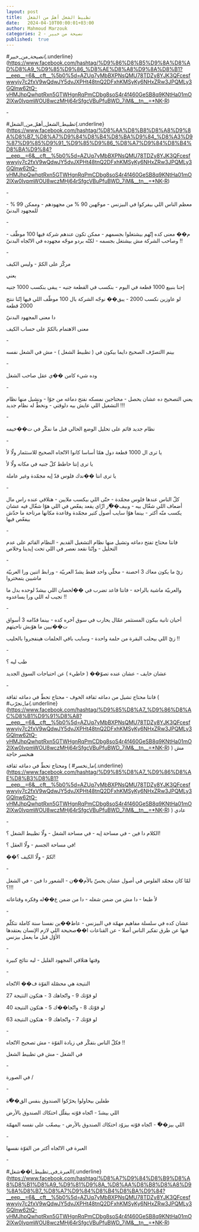 ```yaml
---
layout: post
title:  تظبيط الشغل أهمّ من الشغل
date:   2024-04-10T00:00:01+03:00
author: Mahmoud Marzouk
categories: 2 - نصيحة من خبير
published:  true
---
```

\#نصيحة_من_خبير{.underline}(https://www.facebook.com/hashtag/%D9%86%D8%B5%D9%8A%D8%AD%D8%A9_%D9%85%D9%86_%D8%AE%D8%A8%D9%8A%D8%B1?__eep__=6&__cft__%5b0%5d=AZUq7yMbBXPNsQMU78TDZy8YJK3QFcesfwwyjy7c2fxV9wQdwJY5dvJXPHt48tnQ2DFxhKMSyKy6NHxZRw3JPQMLy3GQlnw62tQ-vHMJhpQwhptRxn5GTWHgnRqPmCDbg8soS4r4f460GeSB8q9KNtHa01mO2lXw0IvpmWOU8wczMHj64rSfgcVBuPfuBWD_7iM&__tn__=*NK-R)

\-

\#تظبيط_الشغل_أهمّ\_من_الشغل{.underline}(https://www.facebook.com/hashtag/%D8%AA%D8%B8%D8%A8%D9%8A%D8%B7_%D8%A7%D9%84%D8%B4%D8%BA%D9%84_%D8%A3%D9%87%D9%85%D9%91_%D9%85%D9%86_%D8%A7%D9%84%D8%B4%D8%BA%D9%84?__eep__=6&__cft__%5b0%5d=AZUq7yMbBXPNsQMU78TDZy8YJK3QFcesfwwyjy7c2fxV9wQdwJY5dvJXPHt48tnQ2DFxhKMSyKy6NHxZRw3JPQMLy3GQlnw62tQ-vHMJhpQwhptRxn5GTWHgnRqPmCDbg8soS4r4f460GeSB8q9KNtHa01mO2lXw0IvpmWOU8wczMHj64rSfgcVBuPfuBWD_7iM&__tn__=*NK-R)

\-

معظم الناس اللي بيفركوا في البيزنس - موجّهين 90 % من مجهودهم - وممكن 99
% - للمجهود البدنيّ

\-

م�� معنى كده إنّهم بيشتغلوا بجسمهم - ممكن تكون عندهم شركة فيها 100 موظّف -
وصاحب الشركة مش بيشتغل بجسمه - لكنّه بردو موجّه مجهوده في الاتّجاه
البدنيّ !!

\-

مركّز على الكمّ - وليس الكيف

يعني

إحنا بنبيع 1000 قطعة في اليوم - بنكسب في القطعة جنيه - يبقى بنكسب 1000
جنيه

لو عاوزين نكسب 2000 - يبق�� نوجّه الشركة بال 100 موظّف اللي فيها إنّنا ننتج
2000 قطعة

دا معنى المجهود البدنيّ

معنى الاهتمام بالكمّ على حساب الكيف

\-

بينم االتصرّف الصحيح دايما بيكون في ( تظبيط الشغل ) - مش في الشغل
نفسه

\-

وده شيء كامن ��ي عقل صاحب الشغل

\-

يعني التصحيح ده عشان يحصل - محتاجين نمسكه نفتح دماغه من جوّا - ونشيل
منها نظام التشغيل اللي عايش بيه دلوقتي - ونحطّ له نظام جديد
!!!

\-

نظام جديد قائم على تحليل الوضع الحالي قبل ما نفكّر في ت��خيمه

\-

يا ترى ال 1000 قطعة دول همّا أساسا كانوا الاتّجاه الصحيح للاستثمار ولّا
لأ

يا ترى إنتا حاطط كلّ جنيه في مكانه ولّا لأ

يا ترى انتا ��ندك فلوس قدّ إيه مجمّدة وغير عاملة

\-

كلّ الناس عندها فلوس مجمّدة - حتّى اللي بيكسب ملايين - هتلاقي عنده راس مال
أضعاف اللي شغّال بيه - وبيف��ّر ازّاي يقعد يفعّص في اللي هوّا شغّال فيه عشان
يكسب منّه أكتر - بينما هوّا سايب أصول كتير مجمّدة وقاعدة مكانها مرتاحة ما
حدّش بيفعّص فيها

\-

فانتا محتاج تفتح دماغه وتشيل منها نظام التشغيل القديم - النظام القائم
على عدم التحليل - وإنّنا نقعد نعصر في اللي تحت إيدينا وخلاص

\-

زيّ ما يكون معاك 3 احصنة - مخلّي واحد فقط يشدّ العربيّة - ورابط اتنين ورا
العربيّة ماشيين يتمختروا

والعربيّة ماشية بالراحة - فانتا فاعد تضرب في ��لحصان اللي بيشدّ لوحده بدل
ما تجيب له اللي ورا يساعدوه !!

\-

أحيان تانية بيكون المستثمر عمّال يحارب في سوق آخره كده - بينما قدّامه 3
أسواق ت��نيين ما هوّبش ناحيتهم

زيّ اللي بيحلب البقرة من حلمة واحدة - وسايب باقي الحلمات هينفجروا
بالحليب !!

\-

طب ليه ؟

عشان خايف - عشان عنده تصوّ�� ( خاطيء ) عن احتياجات السوق
الجديد

\-

فانتا محتاج تشيل من دماغه ثقافة الخوف - محتاج تحطّ في دماغه
ثقافة (
\#ما_نجرّب{.underline}(https://www.facebook.com/hashtag/%D9%85%D8%A7_%D9%86%D8%AC%D8%B1%D9%91%D8%A8?__eep__=6&__cft__%5b0%5d=AZUq7yMbBXPNsQMU78TDZy8YJK3QFcesfwwyjy7c2fxV9wQdwJY5dvJXPHt48tnQ2DFxhKMSyKy6NHxZRw3JPQMLy3GQlnw62tQ-vHMJhpQwhptRxn5GTWHgnRqPmCDbg8soS4r4f460GeSB8q9KNtHa01mO2lXw0IvpmWOU8wczMHj64rSfgcVBuPfuBWD_7iM&__tn__=*NK-R)
) مش هنخسر حاجة

ومحتاج تحطّ في دماغه ثقافة (
\#ما_نخسر{.underline}(https://www.facebook.com/hashtag/%D9%85%D8%A7_%D9%86%D8%AE%D8%B3%D8%B1?__eep__=6&__cft__%5b0%5d=AZUq7yMbBXPNsQMU78TDZy8YJK3QFcesfwwyjy7c2fxV9wQdwJY5dvJXPHt48tnQ2DFxhKMSyKy6NHxZRw3JPQMLy3GQlnw62tQ-vHMJhpQwhptRxn5GTWHgnRqPmCDbg8soS4r4f460GeSB8q9KNtHa01mO2lXw0IvpmWOU8wczMHj64rSfgcVBuPfuBWD_7iM&__tn__=*NK-R)
) عادي

\-

الكلام دا فين - في مساحة إيه - في مساحة الشغل - ولّا تظبيط الشغل
؟!

في مساحة الجسم - ولّا العقل ؟!

��لكمّ - ولّا الكيف ؟!

\-

لمّا كان مجمّد الفلوس في أصول عشان يحسّ بالأم��ن - الشعور دا فين - في الشغل
؟!!!

لأ طبعا - دا مش من ضمن شغله - دا من ضمن ع��له وفكره وقناعاته

\-

عشان كده في سلسلة مفاهيم مهمّة في البيزنس - عاط��ين نفسنا سنة كاملة نتكلّم
فيها عن طرق تفكير الناس أصلا - عن القناعات ا��صحيحة اللي لازم الإنسان
يعتقدها الأوّل قبل ما يعمل بيزنس

\-

وقتها هتلاقي المجهود القليل - ليه نتائج كبيرة

\-

النتيجة هي محصّلة القوّة ف�� الاتّجاه

لو قوّتك 9 - واتّجاهك 3 - هتكون النتيجة 27

لو قوّتك 8 - واتّجا��ك 5 - هتكون النتيجة 40

لو قوّتك 7 - واتّجاهك 9 - هتكون النتيجة 63

\-

فكلّ الناس بتفكّر في زيادة القوّة - مش تصحيح الاتّجاه !!

في الشغل - مش في تظبيط الشغل

\-

في الصورة /

\-

طفلين بيحاولوا يحرّكوا الصندوق بنفس الق��ّة

اللي بيشدّ - اتّجاه قوّته بيقلّل احتكاك الصندوق بالأرض

اللي بيز��ّ - اتّجاه قوّته بيزوّد احتكاك الصندوق بالأرض - بيصعّب على نفسه
المهمّة

\-

العبرة في الاتّجاه أكتر من القوّة نفسها

\-

\#العبرة_في_تظبيط_ا��شغل{.underline}(https://www.facebook.com/hashtag/%D8%A7%D9%84%D8%B9%D8%A8%D8%B1%D8%A9_%D9%81%D9%8A_%D8%AA%D8%B8%D8%A8%D9%8A%D8%B7_%D8%A7%D9%84%D8%B4%D8%BA%D9%84?__eep__=6&__cft__%5b0%5d=AZUq7yMbBXPNsQMU78TDZy8YJK3QFcesfwwyjy7c2fxV9wQdwJY5dvJXPHt48tnQ2DFxhKMSyKy6NHxZRw3JPQMLy3GQlnw62tQ-vHMJhpQwhptRxn5GTWHgnRqPmCDbg8soS4r4f460GeSB8q9KNtHa01mO2lXw0IvpmWOU8wczMHj64rSfgcVBuPfuBWD_7iM&__tn__=*NK-R)
